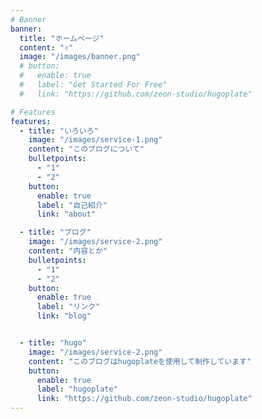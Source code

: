 ```yaml
---
# Banner
banner:
  title: "ホームページ"
  content: "✌️"
  image: "/images/banner.png"
  # button:
  #   enable: true
  #   label: "Get Started For Free"
  #   link: "https://github.com/zeon-studio/hugoplate"

# Features
features:
  - title: "いろいろ"
    image: "/images/service-1.png"
    content: "このブログについて"
    bulletpoints:
      - "1"
      - "2"
    button:
      enable: true
      label: "自己紹介"
      link: "about"

  - title: "ブログ"
    image: "/images/service-2.png"
    content: "内容とか"
    bulletpoints:
      - "1"
      - "2"
    button:
      enable: true
      label: "リンク"
      link: "blog"


  - title: "hugo"
    image: "/images/service-2.png"
    content: "このブログはhugoplateを使用して制作しています"
    button:
      enable: true
      label: "hugoplate"
      link: "https://github.com/zeon-studio/hugoplate"
---
```

